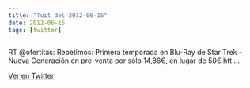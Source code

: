 ```yaml
---
title: "Tuit del 2012-06-15"
date: 2012-06-15
tags: [twitter]
---
```


RT @ofertitas: Repetimos: Primera temporada en Blu-Ray de Star Trek - Nueva Generación en pre-venta por sólo 14,86€, en lugar de 50€ htt ...



[Ver en Twitter](https://twitter.com/i/web/status/213570062488047616)
